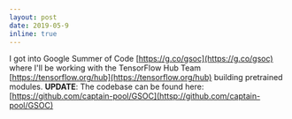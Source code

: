 ```yaml
---
layout: post
date: 2019-05-9
inline: true
---
```

I got into Google Summer of Code [https://g.co/gsoc](https://g.co/gsoc) where I'll be working with the TensorFlow Hub Team [https://tensorflow.org/hub](https://tensorflow.org/hub) building pretrained modules.
**UPDATE**: The codebase can be found here: [https://github.com/captain-pool/GSOC](httsp://github.com/captain-pool/GSOC)
